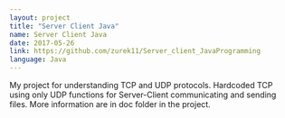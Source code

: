 ```yaml
---
layout: project
title: "Server Client Java"
name: Server Client Java
date: 2017-05-26
link: https://github.com/zurek11/Server_client_JavaProgramming
language: Java
---
```


My project for understanding TCP and UDP protocols. 
Hardcoded TCP using only UDP functions for Server-Client communicating and sending files. 
More information are in doc folder in the project. 